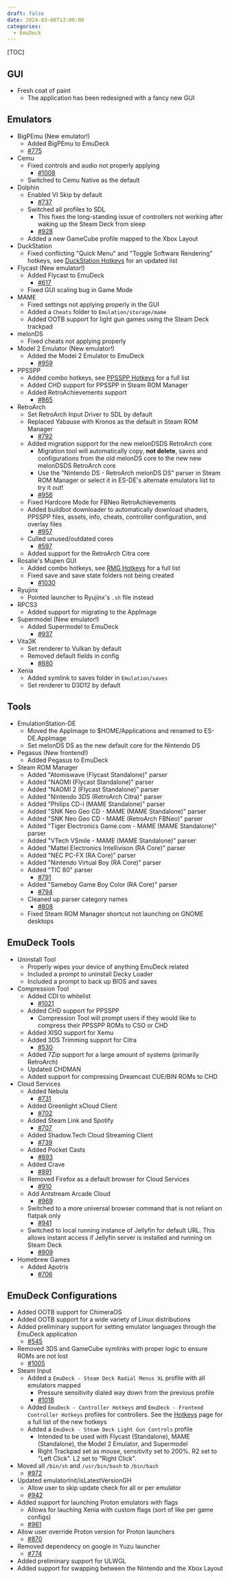 ```yaml
---
draft: false 
date: 2024-03-06T13:00:00
categories:
  - EmuDeck
---
```


[TOC]

## GUI

* Fresh coat of paint
    * The application has been redesigned with a fancy new GUI

## Emulators

* BigPEmu (New emulator!)
    * Added BigPEmu to EmuDeck
    * [#775](https://github.com/dragoonDorise/EmuDeck/pull/775)
* Cemu
    * Fixed controls and audio not properly applying
        * [#1008](https://github.com/dragoonDorise/EmuDeck/pull/1008)
    * Switched to Cemu Native as the default
* Dolphin
    * Enabled VI Skip by default
        * [#737](https://github.com/dragoonDorise/EmuDeck/pull/737)
    * Switched all profiles to SDL
        * This fixes the long-standing issue of controllers not working after waking up the Steam Deck from sleep 
        * [#928](https://github.com/dragoonDorise/EmuDeck/pull/928)
    * Added a new GameCube profile mapped to the Xbox Layout
* DuckStation
    * Fixed conflicting "Quick Menu" and "Toggle Software Rendering" hotkeys, see [DuckStation Hotkeys](../../emulators/steamos/duckstation.md#duckstation-hotkeys) for an updated list
* Flycast (New emulator!)
    * Added Flycast to EmuDeck
        * [#617](https://github.com/dragoonDorise/EmuDeck/pull/617)
    * Fixed GUI scaling bug in Game Mode
* MAME
    * Fixed settings not applying properly in the GUI
    * Added a `Cheats` folder to `Emulation/storage/mame`
    * Added OOTB support for light gun games using the Steam Deck trackpad
* melonDS
    * Fixed cheats not applying properly
* Model 2 Emulator (New emulator!)
    * Added the Model 2 Emulator to EmuDeck
        * [#959](https://github.com/dragoonDorise/EmuDeck/pull/959)
* PPSSPP
    * Added combo hotkeys, see [PPSSPP Hotkeys](../../emulators/steamos/ppsspp.md#ppsspp-hotkeys) for a full list
    * Added CHD support for PPSSPP in Steam ROM Manager
    * Added RetroAchievements support
        * [#865](https://github.com/dragoonDorise/EmuDeck/pull/865)
* RetroArch
    * Set RetroArch Input Driver to SDL by default
    * Replaced Yabause with Kronos as the default in Steam ROM Manager
        * [#792](https://github.com/dragoonDorise/EmuDeck/pull/792)
    * Added migration support for the new melonDSDS RetroArch core
        * Migration tool will automatically copy, **not delete**, saves and configurations from the old melonDS 
        core to the new new melonDSDS RetroArch core  
        * Use the "Nintendo DS - RetroArch melonDS DS" parser in Steam ROM Manager or select it in ES-DE's alternate emulators list to try it out! 
        * [#956](https://github.com/dragoonDorise/EmuDeck/pull/956)
    * Fixed Hardcore Mode for FBNeo RetroAchievements
    * Added buildbot downloader to automatically download shaders, PPSSPP files, assets, info, cheats, controller configuration, and overlay files
        * [#957](https://github.com/dragoonDorise/EmuDeck/commit/dc9803a729db0920fc06d5ef77e6097bee1a4f50)
    * Culled unused/outdated cores
        * [#597](https://github.com/dragoonDorise/EmuDeck/pull/597)
    * Added support for the RetroArch Citra core
* Rosalie's Mupen GUI
    * Added combo hotkeys, see [RMG Hotkeys](../../emulators/steamos/rmg.md#rmg-hotkeys) for a full list
    * Fixed save and save state folders not being created
        * [#1030](https://github.com/dragoonDorise/EmuDeck/commits/dev/)
* Ryujinx 
    * Pointed launcher to Ryujinx's `.sh` file instead
* RPCS3
    * Added support for migrating to the AppImage
* Supermodel (New emulator!)
    * Added Supermodel to EmuDeck
        * [#937](https://github.com/dragoonDorise/EmuDeck/pull/937)
* Vita3K
    * Set renderer to Vulkan by default
    * Removed default fields in config
        * [#880](https://github.com/dragoonDorise/EmuDeck/pull/895)
* Xenia
    * Added symlink to saves folder in `Emulation/saves`
    * Set renderer to D3D12 by default

## Tools

* EmulationStation-DE
    * Moved the AppImage to $HOME/Applications and renamed to ES-DE.AppImage
    * Set melonDS DS as the new default core for the Nintendo DS
* Pegasus (New frontend!)
    * Added Pegasus to EmuDeck  
* Steam ROM Manager
    * Added "Atomiswave (Flycast Standalone)" parser
    * Added "NAOMI (Flycast Standalone)" parser
    * Added "NAOMI 2 (Flycast Standalone)" parser
    * Added "Nintendo 3DS (RetroArch Citra)" parser
    * Added "Philips CD-i (MAME Standalone)" parser
    * Added "SNK Neo Geo CD - MAME (MAME Standalone)" parser
    * Added "SNK Neo Geo CD - MAME (RetroArch FBNeo)" parser
    * Added "Tiger Electronics Game.com - MAME (MAME Standalone)" parser
    * Added "VTech VSmile - MAME (MAME Standalone)" parser
    * Added "Mattel Electronics Intellivison (RA Core)" parser
    * Added "NEC PC-FX (RA Core)" parser
    * Added "Nintendo Virtual Boy (RA Core)" parser
    * Added "TIC 80" parser
        * [#791](https://github.com/dragoonDorise/EmuDeck/pull/791)
    * Added "Sameboy Game Boy Color (RA Core)" parser
        * [#794](https://github.com/dragoonDorise/EmuDeck/pull/794) 
    * Cleaned up parser category names
        * [#808](https://github.com/dragoonDorise/EmuDeck/pull/808)
    * Fixed Steam ROM Manager shortcut not launching on GNOME desktops

## EmuDeck Tools

* Uninstall Tool
    * Properly wipes your device of anything EmuDeck related
    * Included a prompt to uninstall Decky Loader
    * Included a prompt to back up BIOS and saves
* Compression Tool
    * Added CDI to whitelist
        * [#1021](https://github.com/dragoonDorise/EmuDeck/pull/1021)
    * Added CHD support for PPSSPP
        * Compression Tool will prompt users if they would like to compress their PPSSPP ROMs to CSO or CHD
    * Added XISO support for Xemu
    * Added 3DS Trimming support for Citra
        * [#530](https://github.com/dragoonDorise/EmuDeck/pull/530)
    * Added 7Zip support for a large amount of systems (primarily RetroArch)
    * Updated CHDMAN
    * Added support for compressing Dreamcast CUE/BIN ROMs to CHD
* Cloud Services   
    * Added Nebula
        * [#731](https://github.com/dragoonDorise/EmuDeck/pull/731)
    * Added Greenlight xCloud Client
        * [#702](https://github.com/dragoonDorise/EmuDeck/pull/702)
    * Added Steam Link and Spotify
        * [#707](https://github.com/dragoonDorise/EmuDeck/pull/707)
    * Added Shadow.Tech Cloud Streaming Client
        * [#739](https://github.com/dragoonDorise/EmuDeck/pull/739)
    * Added Pocket Casts
        * [#893](https://github.com/dragoonDorise/EmuDeck/pull/893)
    * Added Crave
        * [#891](https://github.com/dragoonDorise/EmuDeck/pull/891)
    * Removed Firefox as a default browser for Cloud Services
        * [#910](https://github.com/dragoonDorise/EmuDeck/pull/910)
    * Add Antstream Arcade Cloud
        * [#969](https://github.com/dragoonDorise/EmuDeck/pull/969)
    * Switched to a more universal browser command that is not reliant on flatpak only
        * [#941](https://github.com/dragoonDorise/EmuDeck/pull/941)
    * Switched to local running instance of Jellyfin for default URL. This allows instant access if Jellyfin server is installed and running on Steam Deck
        * [#909](https://github.com/dragoonDorise/EmuDeck/pull/909)
* Homebrew Games
    * Added Apotris
        * [#706](https://github.com/dragoonDorise/EmuDeck/pull/706)

## EmuDeck Configurations

* Added OOTB support for ChimeraOS
* Added OOTB support for a wide variety of Linux distributions
* Added preliminary support for setting emulator languages through the EmuDeck application
    * [#545](https://github.com/dragoonDorise/EmuDeck/pull/545)
* Removed 3DS and GameCube symlinks with proper logic to ensure ROMs are not lost
    * [#1005](https://github.com/dragoonDorise/EmuDeck/pull/1005)
* Steam Input
    * Added a `EmuDeck - Steam Deck Radial Menus XL` profile with all emulators mapped 
        * Pressure sensitivity dialed way down from the previous profile   
        * [#1018](https://github.com/dragoonDorise/EmuDeck/pull/1018)
    * Added `EmuDeck - Controller Hotkeys` and `EmuDeck - Frontend Controller Hotkeys` profiles for controllers. See the [Hotkeys](../../controls-and-hotkeys/steamos/hotkeys.md) page for a full list of the new hotkeys
    * Added a `EmuDeck - Steam Deck Light Gun Controls` profile
        * Intended to be used with Flycast (Standalone), MAME (Standalone), the Model 2 Emulator, and Supermodel
        * Right Trackpad set as mouse, sensitivity set to 200%. R2 set to "Left Click". L2 set to "Right Click". 
* Moved all `/bin/sh` and `/usr/bin/bash` to `/bin/bash` 
    * [#972](https://github.com/dragoonDorise/EmuDeck/pull/972)
* Updated emulatorInit/isLatestVersionGH
    * Allow user to skip update check for all or per emulator
    * [#942](https://github.com/dragoonDorise/EmuDeck/pull/942)
* Added support for launching Proton emulators with flags
    * Allows for lauching Xenia with custom flags (sort of like per game configs)
    * [#961](https://github.com/dragoonDorise/EmuDeck/pull/961)
* Allow user override Proton version for Proton launchers
    * [#870](https://github.com/dragoonDorise/EmuDeck/pull/870)
* Removed dependency on google in Yuzu launcher
    * [#774](https://github.com/dragoonDorise/EmuDeck/pull/774)
* Added preliminary support for ULWGL
* Added support for swapping between the Nintendo and the Xbox Layout